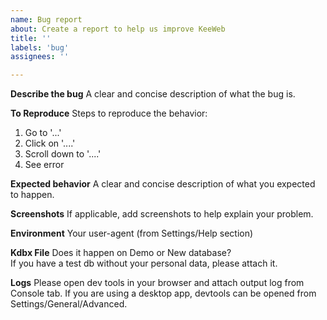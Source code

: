 ```yaml
---
name: Bug report
about: Create a report to help us improve KeeWeb
title: ''
labels: 'bug'
assignees: ''

---
```


**Describe the bug**
A clear and concise description of what the bug is.

**To Reproduce**
Steps to reproduce the behavior:
1. Go to '...'
2. Click on '....'
3. Scroll down to '....'
4. See error

**Expected behavior**
A clear and concise description of what you expected to happen.

**Screenshots**
If applicable, add screenshots to help explain your problem.

**Environment**
Your user-agent (from Settings/Help section)

**Kdbx File**
Does it happen on Demo or New database?  
If you have a test db without your personal data, please attach it.

**Logs**
Please open dev tools in your browser and attach output log from Console tab. If you are using a desktop app, devtools can be opened from Settings/General/Advanced.
